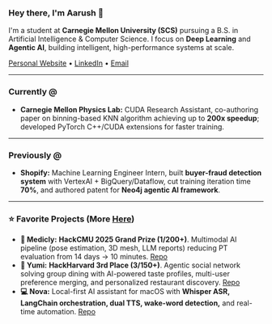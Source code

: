 ### Hey there, I'm Aarush 👋

I'm a student at **Carnegie Mellon University (SCS)** pursuing a B.S. in Artificial Intelligence & Computer Science. I focus on **Deep Learning** and **Agentic AI**, building intelligent, high-performance systems at scale.

[Personal Website](https://aarushagarwal.dev) • [LinkedIn](https://www.linkedin.com/in/aarush-agarwal-2751a61b1/) • [Email](mailto:aarusha@andrew.cmu.edu)

---

### Currently @
- **Carnegie Mellon Physics Lab:** CUDA Research Assistant, co-authoring paper on binning-based KNN algorithm achieving up to **200x speedup**; developed PyTorch C++/CUDA extensions for faster training.  

---

### Previously @
- **Shopify:** Machine Learning Engineer Intern, built **buyer-fraud detection system** with VertexAI + BigQuery/Dataflow, cut training iteration time **70%**, and authored patent for **Neo4j agentic AI framework**.  

---

### ⭐ Favorite Projects (More [Here](https://aarushagarwal.dev))
- **💊 Medicly:** **HackCMU 2025 Grand Prize (1/200+)**. Multimodal AI pipeline (pose estimation, 3D mesh, LLM reports) reducing PT evaluation from 14 days → 10 minutes. [Repo](https://github.com/scrappydevs/medicly)
- **🌮 Yumi:** **HackHarvard 3rd Place (3/150+)**. Agentic social network solving group dining with AI-powered taste profiles, multi-user preference merging, and personalized restaurant discovery. [Repo](https://github.com/scrappydevs/Yumi)
- **💻 Nova:** Local-first AI assistant for macOS with **Whisper ASR, LangChain orchestration, dual TTS, wake-word detection,** and real-time automation. [Repo](https://github.com/AgarwalAarush/Nova)
